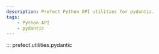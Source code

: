 ```yaml
---
description: Prefect Python API utilities for pydantic.
tags:
    - Python API
    - pydantic
---
```


::: prefect.utilities.pydantic
